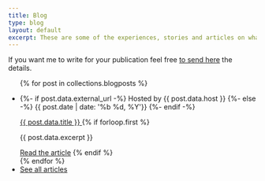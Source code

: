 ```yaml
---
title: Blog
type: blog
layout: default
excerpt: These are some of the experiences, stories and articles on what I've learned during my journey as a web engineer.
---
```


If you want me to write for your publication feel free [to send here](mailto:jmenichelli@gmail.com) the details.

<ul class="list">
{% for post in collections.blogposts %}
  <li class="list__item">
    <p class="list__item--info">
      {%- if post.data.external_url -%}
        Hosted by <span class="list__item--highlight">{{ post.data.host }}</span>
      {%- else -%}
      <time datetime="{{ post.date | date_to_xmlschema }}">
        {{ post.date | date: '%b %d, %Y'}}
      </time>
    {%- endif -%}
    </p>
    <a class="list__item--title" alt="{{ post.data.title }}"
    {%- if post.data.external_url -%}
      href="{{ post.data.external_url }}" target="_blank" rel="noopener noreferrer"
    {%- else -%}
      href="{{ post.url }}"
    {%- endif -%}>
      {{ post.data.title }}
    </a>
  {% if forloop.first %}
  <p class="list__item--excerpt">{{ post.data.excerpt }}</p>
  <a class="list--cta"
  {%- if post.data.external_url -%}
    href="{{ post.data.external_url }}" target="_blank" rel="noopener noreferrer"
  {%- else -%}
    href="{{ post.url }}"
  {%- endif -%}
  >Read the article</a>
  {% endif %}
  </li>
{% endfor %}
  <li class="list__item">
    <a class="list--cta" href="/archive">See all articles</a>
  </li>
</ul>


